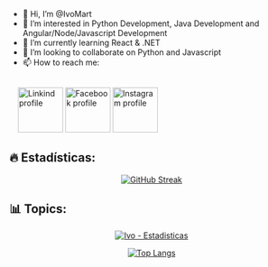 - 👋 Hi, I’m @IvoMart
- 👀 I’m interested in Python Development, Java Development and Angular/Node/Javascript Development
- 🌱 I’m currently learning React & .NET
- 💞️ I’m looking to collaborate on Python and Javascript
- 📫 How to reach me:

<div style="margin: 30px 15px 0px">
  
[<img src="https://cdn.icon-icons.com/icons2/2101/PNG/512/social_media_linkedin_icon_128990.png" alt="Linkind profile" width="80" height="80"/>](https://www.linkedin.com/in/ivan--martinez/)
[<img src="https://i.pinimg.com/originals/ce/c8/a6/cec8a6239de29acbfcfee0ccec995b9f.png" alt="Facebook profile" width="80" height="80"/>](https://www.facebook.com/ivo.ivancho)
[<img src="https://i.pinimg.com/originals/8b/ed/09/8bed099ffbf95985d5184831b0c05dcc.png" alt="Instagram profile" width="80" height="80"/>](https://www.instagram.com/ivo1ivancho/)

</div>

## :fire: Estadísticas:
<div align="center">

[![GitHub Streak](https://github-readme-streak-stats.herokuapp.com?user=IvoMart&theme=github-dark-blue&hide_border=true&date_format=j%20M%5B%20Y%5D&fire=DD6900EF)](https://git.io/streak-stats)

</div>

 
## 📊 Topics:

<div>
  <div align="center">
    
[![Ivo - Estadisticas](https://github-readme-stats.vercel.app/api?username=IvoMart&theme=github_dark&hide_border=true&show_icons=true&hide=contribs,prs)]()
  
  </div>
  <div align="center">

[![Top Langs](https://github-readme-stats.vercel.app/api/top-langs/?username=IvoMart&layout=compact&hide_border=true&theme=github_dark&show_icons=true)]()
    
  </div>
</div>

<!---
IvoMart/IvoMart is a ✨ special ✨ repository because its `README.md` (this file) appears on your GitHub profile.
You can click the Preview link to take a look at your changes.
--->
